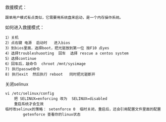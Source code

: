 
救援模式：

	跟单用户模式有点类似，它需要用系统盘来启动，是一个内存操作系统。

	
如何进入救援模式：

	1）关机
	2）点右键 电源  启动时	进入bios
	3）到bios里面，选择boot，把光驱放到第一位 按F10 点yes
	4）选择troubleshuooting  回车  选择 rescue a centos system
	5）选择continue
	6）回车后，敲命令  chroot /mnt/sysimage
	7) 执行passwd命令
	8) 执行exit  然后执行 reboot   同时把光驱断开
		

关闭selinux

	vi /etc/selinux/config  
		把 SELINUX=enforcing 改为  SELINUX=disabled
		重启系统才会生效
	临时改selinux的策略： setenforce 0  临时关闭，重启后，还会引用配置文件里面的配置
			getenforce 查看你的linux状态

